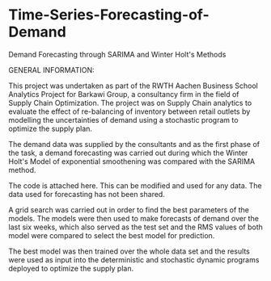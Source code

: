 # Time-Series-Forecasting-of-Demand
Demand Forecasting through SARIMA and Winter Holt's Methods

GENERAL INFORMATION:

This project was undertaken as part of the RWTH Aachen Business School Analytics Project for Barkawi Group, a consultancy firm in the field of Supply Chain Optimization. The project was on Supply Chain analytics to evaluate the effect of re-balancing of inventory between retail outlets by modelling the uncertainties of demand using a stochastic program to optimize the supply plan.

The demand data was supplied by the consultants and as the first phase of the task, a demand forecasting was carried out during which the Winter Holt's Model of exponential smoothening was compared with the SARIMA method.

The code is attached here. This can be modified and used for any data. The data used for forecasting has not been shared.

A grid search was carried out in order to find the best parameters of the models. The models were then used to make forecasts of demand over the last six weeks, which also served as the test set and the RMS values of both model were compared to select the best model for prediction.

The best model was then trained over the whole data set and the results were used as input into the deterministic and stochastic dynamic programs deployed to optimize the supply plan.
